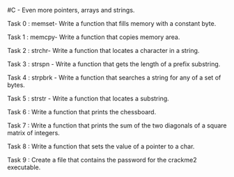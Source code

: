 #C - Even more pointers, arrays and strings.

Task 0 : memset- Write a function that fills memory with a constant byte.

Task 1 : memcpy- Write a function that copies memory area.

Task 2 : strchr- Write a function that locates a character in a string.

Task 3 :  strspn - Write a function that gets the length of a prefix substring.

Task 4 : strpbrk - Write a function that searches a string for any of a set of bytes.

Task 5 : strstr - Write a function that locates a substring.

Task 6 :  Write a function that prints the chessboard.

Task 7 : Write a function that prints the sum of the two diagonals of a square matrix of integers.

Task 8 : Write a function that sets the value of a pointer to a char.

Task 9 :  Create a file that contains the password for the crackme2 executable.
